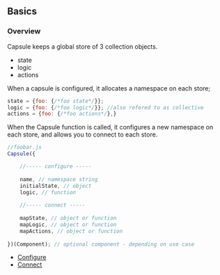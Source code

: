## Basics
### Overview

Capsule keeps a global store of 3 collection objects. 
- state
- logic
- actions

When a capsule is configured, it allocates a namespace on each store;
```js
state = {foo: {/*foo state*/}};
logic = {foo: {/*foo logic*/}}; //also refered to as collective
actions = {foo: {/*foo actions*/},}
```
When the Capsule function is called, it configures a new namespace on each store, and allows you to connect to each store.
```js
//foobar.js
Capsule({

    //----- configure -----
    
    name, // namespace string
    initialState, // object
    logic, // function
    
    //----- connect -----
    
    mapState, // object or function
    mapLogic, // object or function
    mapActions, // object or function
    
})(Component); // optional component - depending on use case
```
- [Configure](https://github.com/iosio/capsule/blob/master/docs/basics/configure.md)
- [Connect](https://github.com/iosio/capsule/blob/master/docs/basics/connect.md)
